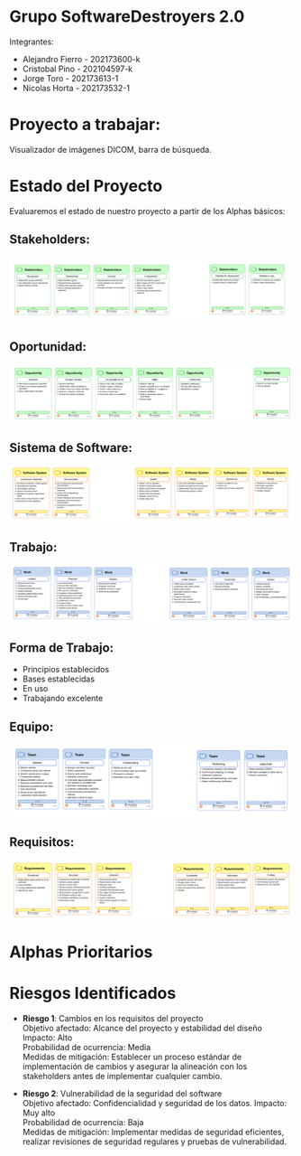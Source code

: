 # Grupo SoftwareDestroyers 2.0

Integrantes:  
* Alejandro Fierro - 202173600-k  
* Cristobal Pino - 202104597-k  
* Jorge Toro - 202173613-1  
* Nicolas Horta - 202173532-1  

# Proyecto a trabajar:
Visualizador de imágenes DICOM, barra de búsqueda.

# Estado del Proyecto
Evaluaremos el estado de nuestro proyecto a partir de los Alphas básicos:  

## Stakeholders:
![En acuerdo](images/stakeholders.png)
## Oportunidad:  
![ingre](images/Oportunidades.png)
## Sistema de Software:  
![ingre](images/softwaresystem.png)
## Trabajo:  
![ingre](images/work.png)
## Forma de Trabajo:  
* Principios establecidos  
* Bases establecidas  
* En uso  
* Trabajando excelente  

## Equipo:  
![ingre](images/team.png)
## Requisitos:  
![ingre](images/requeriments.png)

# Alphas Prioritarios
# Riesgos Identificados
* **Riesgo 1**: Cambios en los requisitos del proyecto  
Objetivo afectado: Alcance del proyecto y estabilidad del diseño  
Impacto: Alto  
Probabilidad de ocurrencia: Media  
Medidas de mitigación: Establecer un proceso estándar de implementación de cambios y asegurar la alineación con los stakeholders antes de implementar cualquier cambio.  

* **Riesgo 2**: Vulnerabilidad de la seguridad del software  
Objetivo afectado: Confidencialidad y seguridad de los datos.
Impacto: Muy alto  
Probabilidad de ocurrencia: Baja  
Medidas de mitigación: Implementar medidas de seguridad eficientes, realizar revisiones de seguridad regulares y pruebas de vulnerabilidad.  
